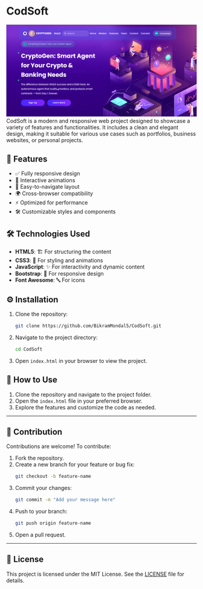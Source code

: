 # CodSoft 

![Preview](img/CryptoGen.png)
CodSoft is a modern and responsive web project designed to showcase a variety of features and functionalities. It includes a clean and elegant design, making it suitable for various use cases such as portfolios, business websites, or personal projects.

## 🌟 Features
- ✅ Fully responsive design
- 🎨 Interactive animations
- 🧭 Easy-to-navigate layout
- 🌍 Cross-browser compatibility
- ⚡ Optimized for performance
- 🛠️ Customizable styles and components

## 🛠️ Technologies Used
- **HTML5**: 🏗️ For structuring the content
- **CSS3**: 🎨 For styling and animations
- **JavaScript**: ✨ For interactivity and dynamic content
- **Bootstrap**: 📱 For responsive design
- **Font Awesome**: 🔤 For icons

## ⚙️ Installation
1. Clone the repository:
   ```bash
   git clone https://github.com/BikramMondal5/CodSoft.git
   ```
2. Navigate to the project directory:
   ```bash
   cd CodSoft
   ```
3. Open `index.html` in your browser to view the project.

## 🚀 How to Use
1. Clone the repository and navigate to the project folder.
2. Open the `index.html` file in your preferred browser.
3. Explore the features and customize the code as needed.

---

## 🤝 Contribution
Contributions are welcome! To contribute:
1. Fork the repository.
2. Create a new branch for your feature or bug fix:
   ```bash
   git checkout -b feature-name
   ```
3. Commit your changes:
   ```bash
   git commit -m "Add your message here"
   ```
4. Push to your branch:
   ```bash
   git push origin feature-name
   ```
5. Open a pull request.

---

## 📜 License
This project is licensed under the MIT License. See the [LICENSE](LICENSE) file for details.
